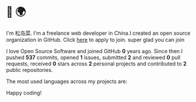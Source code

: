 # 👋 🌍

I'm 松岛菜. I'm a freelance web developer in China.I created an open source organization in GitHub. Click [here](https://github.com/Magic-Academy/.github/issues/new?assignees=&labels=invite+me+to+the+organisation&template=invitation.yml&title=Please+invite+me+to+the+GitHub+Community+Organization) to apply to join. super glad you can join

I love Open Source Software and joined GitHub **0** years ago. Since then I pushed **537** commits, opened **1** issues, submitted **2** and reviewed **0** pull requests, received **0** stars across **2** personal projects and contributed to **2** public repositories.

The most used languages across my projects are:



Happy coding!
